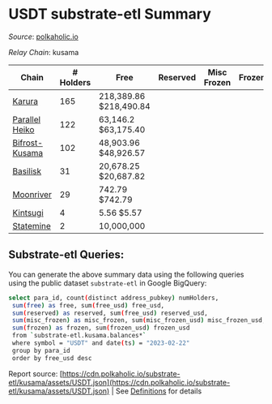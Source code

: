 # USDT substrate-etl Summary

_Source_: [polkaholic.io](https://polkaholic.io)

*Relay Chain*: kusama


| Chain | # Holders | Free | Reserved | Misc Frozen | Frozen | Price | AssetID |
| ----- | --------- | ---- | -------- | ----------- | ------ | ----- | ------- |
| [Karura](/kusama/2000-karura) | 165 | 218,389.86 $218,490.84 |   |    |   | $1.00 | `{"ForeignAsset":"7"}` |
| [Parallel Heiko](/kusama/2085-parallel-heiko) | 122 | 63,146.2 $63,175.40 |   |    |   | $1.00 | `{"Token":"102"}` |
| [Bifrost-Kusama](/kusama/2001-bifrost-ksm) | 102 | 48,903.96 $48,926.57 |   |    |   | $1.00 | `{"Token2":"0"}` |
| [Basilisk](/kusama/2090-basilisk) | 31 | 20,678.25 $20,687.82 |   |    |   | $1.00 | `{"Token":"14"}` |
| [Moonriver](/kusama/2023-moonriver) | 29 | 742.79 $742.79 |   |    |   | $1.00 | `{"Token":"311091173110107856861649819128533077277"}` |
| [Kintsugi](/kusama/2092-kintsugi) | 4 | 5.56 $5.57 |   |    |   | $1.00 | `{"ForeignAsset":"3"}` |
| [Statemine](/kusama/1000-statemine) | 2 | 10,000,000  |   |    |   |  | `{"Token":"19840"}` |
## Substrate-etl Queries:
You can generate the above summary data using the following queries using the public dataset `substrate-etl` in Google BigQuery:
```bash
select para_id, count(distinct address_pubkey) numHolders, 
 sum(free) as free, sum(free_usd) free_usd,
 sum(reserved) as reserved, sum(free_usd) reserved_usd,
 sum(misc_frozen) as misc_frozen, sum(misc_frozen_usd) misc_frozen_usd,
 sum(frozen) as frozen, sum(frozen_usd) frozen_usd
 from `substrate-etl.kusama.balances*` 
 where symbol = "USDT" and date(ts) = "2023-02-22"
 group by para_id
 order by free_usd desc
```


Report source: [https://cdn.polkaholic.io/substrate-etl/kusama/assets/USDT.json](https://cdn.polkaholic.io/substrate-etl/kusama/assets/USDT.json) | See [Definitions](/DEFINITIONS.md) for details
